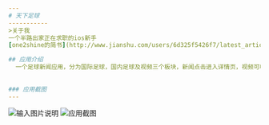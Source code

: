 ```yaml
---
# 天下足球
-----------
>关于我  
一个半路出家正在求职的ios新手  
[one2shine的简书](http://www.jianshu.com/users/6d325f5426f7/latest_articles)

## 应用介绍
  一个足球新闻应用，分为国际足球，国内足球及视频三个板块，新闻点击进入详情页，视频可收藏
  
  
### 应用截图
---
```


![输入图片说明](http://upload-images.jianshu.io/upload_images/1759967-d533b7393d51962a.gif "在这里输入图片标题")
![应用截图](http://upload-images.jianshu.io/upload_images/1759967-d69881385d432c8d.gif "截图2")
